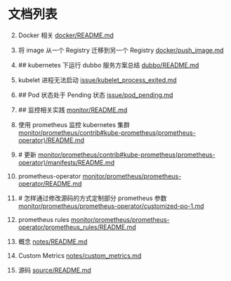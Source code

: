 # 文档列表

2. Docker 相关 [docker/README.md](docker/README.md)

3. 将 image 从一个 Registry 迁移到另一个 Registry [docker/push_image.md](docker/push_image.md)

4. \#\# kubernetes 下运行 dubbo 服务方案总结 [dubbo/README.md](dubbo/README.md)

5. kubelet 进程无法启动 [issue/kubelet_process_exited.md](issue/kubelet_process_exited.md)

6. \#\# Pod 状态处于 Pending 状态 [issue/pod_pending.md](issue/pod_pending.md)

7. \#\# 监控相关实践 [monitor/README.md](monitor/README.md)

8. 使用 prometheus 监控 kubernetes 集群 [monitor/prometheus/contrib#kube-prometheus(prometheus-operator)/README.md](monitor/prometheus/contrib#kube-prometheus(prometheus-operator)/README.md)

9. \# 更新 [monitor/prometheus/contrib#kube-prometheus(prometheus-operator)/manifests/README.md](monitor/prometheus/contrib#kube-prometheus(prometheus-operator)/manifests/README.md)

10. prometheus\-operator [monitor/prometheus/prometheus-operator/README.md](monitor/prometheus/prometheus-operator/README.md)

11. \# 怎样通过修改源码的方式定制部分 prometheus 参数 [monitor/prometheus/prometheus-operator/customized-po-1.md](monitor/prometheus/prometheus-operator/customized-po-1.md)

12. prometheus rules [monitor/prometheus/prometheus-operator/prometheus_rules/README.md](monitor/prometheus/prometheus-operator/prometheus_rules/README.md)

13. 概念 [notes/README.md](notes/README.md)

14. Custom Metrics [notes/custom_metrics.md](notes/custom_metrics.md)

15. 源码 [source/README.md](source/README.md)

